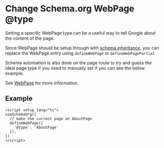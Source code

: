 # Change Schema.org WebPage @type

Setting a specific WebPage type can be a useful way to tell Google about the content of the page.

Since WebPage should be setup through with [schema inheritance](/guide/how-it-works.html#schema-inheritance),
you can replace the WebPage entry using `defineWebPage` or `defineWebPagePartial`

Schema automation is also done on the page route to try and guess the ideal page type if you need to manually set if you can see 
the below example.

See [WebPage](/api/schema/webpage) for more information.

## Example

```vue
<script setup lang="ts">
useSchemaOrg([
  // make the current page an AboutPage
  defineWebPage({
    '@type': 'AboutPage'
  }),
])
</script>
```
